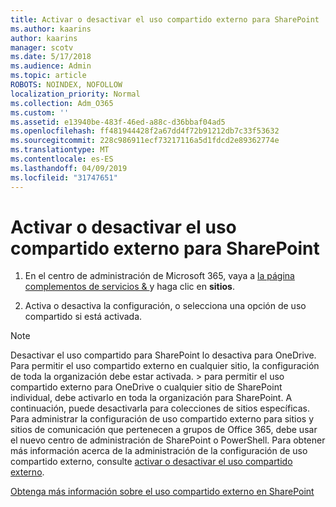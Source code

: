 ```yaml
---
title: Activar o desactivar el uso compartido externo para SharePoint
ms.author: kaarins
author: kaarins
manager: scotv
ms.date: 5/17/2018
ms.audience: Admin
ms.topic: article
ROBOTS: NOINDEX, NOFOLLOW
localization_priority: Normal
ms.collection: Adm_O365
ms.custom: ''
ms.assetid: e13940be-483f-46ed-a88c-d36bbaf04ad5
ms.openlocfilehash: ff481944428f2a67dd4f72b91212db7c33f53632
ms.sourcegitcommit: 228c986911ecf73217116a5d1fdcd2e89362774e
ms.translationtype: MT
ms.contentlocale: es-ES
ms.lasthandoff: 04/09/2019
ms.locfileid: "31747651"
---
```

# <a name="turn-external-sharing-on-or-off-for-sharepoint"></a>Activar o desactivar el uso compartido externo para SharePoint

1. En el centro de administración de Microsoft 365, vaya a [la página complementos de servicios &amp; ](https://portal.office.com/adminportal/home#/Settings/ServicesAndAddIns)y haga clic en **sitios**.
    
2. Activa o desactiva la configuración, o selecciona una opción de uso compartido si está activada.
    
> [!NOTE]
> Desactivar el uso compartido para SharePoint lo desactiva para OneDrive. Para permitir el uso compartido externo en cualquier sitio, la configuración de toda la organización debe estar activada. > para permitir el uso compartido externo para OneDrive o cualquier sitio de SharePoint individual, debe activarlo en toda la organización para SharePoint. A continuación, puede desactivarla para colecciones de sitios específicas. Para administrar la configuración de uso compartido externo para sitios y sitios de comunicación que pertenecen a grupos de Office 365, debe usar el nuevo centro de administración de SharePoint o PowerShell. Para obtener más información acerca de la administración de la configuración de uso compartido externo, consulte [activar o desactivar el uso compartido externo](https://go.microsoft.com/fwlink/?linkid=866426). 
  
[Obtenga más información sobre el uso compartido externo en SharePoint](https://go.microsoft.com/fwlink/?linkid=734908)
  

